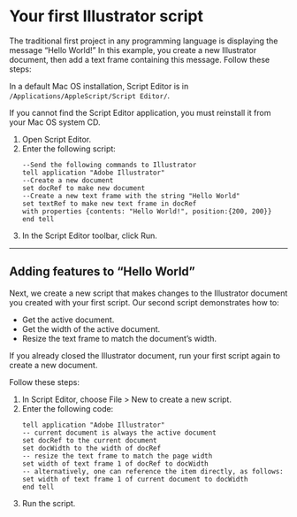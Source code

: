 <a id="scriptingapplescript-yourfirstscript"></a>

# Your first Illustrator script

The traditional first project in any programming language is displaying the message “Hello World!” In this example, you create a new Illustrator document, then add a text frame containing this message. Follow these steps:

In a default Mac OS installation, Script Editor is in `/Applications/AppleScript/Script Editor/`.

If you cannot find the Script Editor application, you must reinstall it from your Mac OS system CD.

1. Open Script Editor.
2. Enter the following script:
   ```applescript
   --Send the following commands to Illustrator
   tell application "Adobe Illustrator"
   --Create a new document
   set docRef to make new document
   --Create a new text frame with the string "Hello World"
   set textRef to make new text frame in docRef
   with properties {contents: "Hello World!", position:{200, 200}}
   end tell
   ```
3. In the Script Editor toolbar, click Run.

---

## Adding features to “Hello World”

Next, we create a new script that makes changes to the Illustrator document you created with your first script. Our second script demonstrates how to:

- Get the active document.
- Get the width of the active document.
- Resize the text frame to match the document’s width.

If you already closed the Illustrator document, run your first script again to create a new document.

Follow these steps:

1. In Script Editor, choose File > New to create a new script.
2. Enter the following code:
   ```applescript
   tell application "Adobe Illustrator"
   -- current document is always the active document
   set docRef to the current document
   set docWidth to the width of docRef
   -- resize the text frame to match the page width
   set width of text frame 1 of docRef to docWidth
   -- alternatively, one can reference the item directly, as follows:
   set width of text frame 1 of current document to docWidth
   end tell
   ```
3. Run the script.
